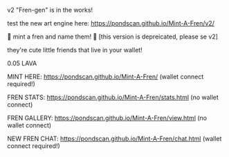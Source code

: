 v2 "Fren-gen" is in the works!

test the new art engine here: https://pondscan.github.io/Mint-A-Fren/v2/

🤗 mint a fren and name them! 🤗 [this version is depreicated, please se v2]

they're cute little friends that live in your wallet!

0.05 LAVA

MINT HERE: https://pondscan.github.io/Mint-A-Fren/ (wallet connect required!)

FREN STATS: https://pondscan.github.io/Mint-A-Fren/stats.html (no wallet connect)

FREN GALLERY: https://pondscan.github.io/Mint-A-Fren/view.html (no wallet connect)

NEW FREN CHAT: https://pondscan.github.io/Mint-A-Fren/chat.html (wallet connect required!)
